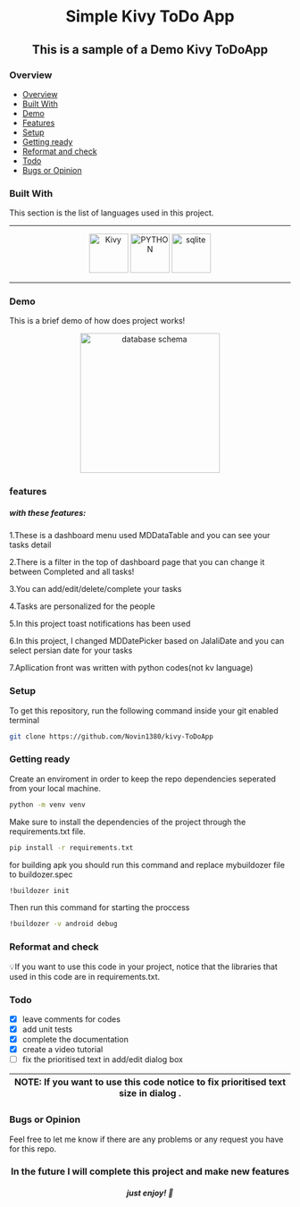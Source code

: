 
<h1 align="center">Simple Kivy ToDo App</h1> 
<h2 align="center">This is a sample of a <strong>Demo Kivy</strong> ToDoApp</h2>

### Overview
- [Overview](#overview)
- [Built With](#Built-With)
- [Demo](#demo)
- [Features](#features)
- [Setup](#setup)
- [Getting ready](#getting-ready)
- [Reformat and check](#reformat-and-check)
- [Todo](#todo)
- [Bugs or Opinion](#bugs-or-opinion)

### Built With
<p> This section is the list of languages used in this project.</p>

---

<p align="center" >
<img src="https://github.com/Novin1380/kivy-ToDoApp/blob/main/assets/Demo/kivy-icon.png" alt="Kivy" margin="20px"  width="70" height="70"/>
<img src="https://hugovk.github.io/python-logos/img/EuroPython%20Society.png" alt="PYTHON" margin="20px"  width="70" height="70"/>
<img src="https://www.vectorlogo.zone/logos/sqlite/sqlite-icon.svg" alt="sqlite"  margin="20px" width="70" height="70"/>
</p>

---

### Demo
This is a brief demo of how does project works!
<p align="center">
<img src="https://github.com/Novin1380/kivy-ToDoApp/blob/main/assets/Demo/ToDoApp-Demo.gif" alt="database schema" width="250"/>
</p>

### features
<h5>with these features:</h5>
 <p>1.These is a dashboard menu used MDDataTable and you can see your tasks detail </p>
 <p>2.There is a filter in the top of dashboard page that you can change it between Completed and all tasks!</p>
 <p>3.You can add/edit/delete/complete your tasks</p>
 <p>4.Tasks are personalized for the people</p>
 <p>5.In this project toast notifications has been used</p>
 <p>6.In this project, I changed MDDatePicker based on JalaliDate and you can select persian date for your tasks </p>
 <p>7.Apllication front was written with python codes(not kv language) </p>


### Setup
To get this repository, run the following command inside your git enabled terminal
```bash
git clone https://github.com/Novin1380/kivy-ToDoApp
```

### Getting ready
Create an enviroment in order to keep the repo dependencies seperated from your local machine.
```bash
python -m venv venv
```

Make sure to install the dependencies of the project through the requirements.txt file.
```bash
pip install -r requirements.txt
```

for building apk you should run this command and replace mybuildozer file to buildozer.spec
```bash
!buildozer init
```

Then run this command for starting the proccess
```bash
!buildozer -v android debug
```

### Reformat and check
💡If you want to use this code in your project, notice that the libraries that used in this code are in requirements.txt.

### Todo
- [x] leave comments for codes
- [x] add unit tests
- [x] complete the documentation
- [x] create a video tutorial
- [ ] fix the prioritised text in add/edit dialog box

| NOTE: If you want to use this code notice to fix prioritised text size in dialog .|
| --- |

### Bugs or Opinion
Feel free to let me know if there are any problems or any request you have for this repo.

<h3 align="center" color="red">In the future I will complete this project and make new features</h3>

<h5 align="center">just enjoy! 👋</h5>
 

 
